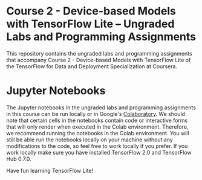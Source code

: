 Course 2 - Device-based Models with TensorFlow Lite – Ungraded Labs and Programming Assignments
===========================================================================

This repository contains the ungraded labs and programming assignments that accompany Course 2 - Device-based Models with TensorFlow Lite of the TensorFlow for Data and Deployment Specialization at Coursera. 

# Jupyter Notebooks

The Jupyter notebooks in the ungraded labs and programming assignments in this course can be run locally or in Google's [Colaboratory](https://colab.research.google.com/notebooks/welcome.ipynb). We should note that certain cells in the notebooks contain code or interactive forms that will only render when executed in the Colab environment. Therefore, we recommend running the notebooks in the Colab environment. You will still be able run the notebooks locally on your machine without any modifications to the code, so feel free to work locally if you prefer. If you work locally make sure you have installed TensorFlow 2.0 and TensorFlow Hub 0.7.0. 


Have fun learning TensorFlow Lite!
